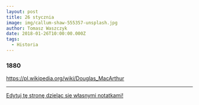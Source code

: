 ```yaml
---
layout: post
title: 26 stycznia
image: img/callum-shaw-555357-unsplash.jpg
author: Tomasz Waszczyk
date: 2018-01-26T10:00:00.000Z
tags:
  - Historia
---
```


### 1880

https://pl.wikipedia.org/wiki/Douglas_MacArthur

---

<a href="https://github.com/TomaszWaszczyk/historia.waszczyk.com/edit/master/src/content/january-26.md" target="_blank">Edytuj tę stronę dzieląc się własnymi notatkami!</a>
